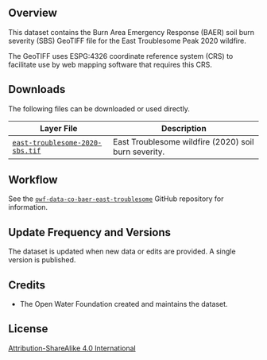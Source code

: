 ## Overview ##

This dataset contains the Burn Area Emergency Response (BAER) soil burn severity (SBS) GeoTIFF file
for the East Troublesome Peak 2020 wildfire.

The GeoTIFF uses ESPG:4326 coordinate reference system (CRS) to facilitate use
by web mapping software that requires this CRS.

## Downloads ##

The following files can be downloaded or used directly.

| **Layer File** | **Description** |
| -- | -- |
| [`east-troublesome-2020-sbs.tif`](east-troublesome-2020-sbs.tif) | East Troublesome wildfire (2020) soil burn severity. |

## Workflow ##

See the [`owf-data-co-baer-east-troublesome`](https://github.com/OpenWaterFoundation/owf-data-co-baer-east-troublesome)
GitHub repository for information.

## Update Frequency and Versions ##

The dataset is updated when new data or edits are provided.
A single version is published.

## Credits ##

* The Open Water Foundation created and maintains the dataset.

## License ##

[Attribution-ShareAlike 4.0 International](https://creativecommons.org/licenses/by-sa/4.0/)
